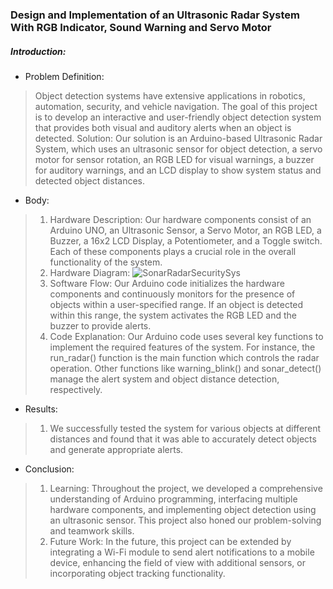 ### Design and Implementation of an Ultrasonic Radar System With RGB Indicator, Sound Warning and Servo Motor

##### Introduction:

- Problem Definition:
> Object detection systems have extensive applications in robotics, automation, security, and vehicle navigation. The goal of this project is to develop an interactive and user-friendly object detection system that provides both visual and auditory alerts when an object is detected.
Solution: Our solution is an Arduino-based Ultrasonic Radar System, which uses an ultrasonic sensor for object detection, a servo motor for sensor rotation, an RGB LED for visual warnings, a buzzer for auditory warnings, and an LCD display to show system status and detected object distances.
- Body:
> 1. Hardware Description: Our hardware components consist of an Arduino UNO, an Ultrasonic Sensor, a Servo Motor, an RGB LED, a Buzzer, a 16x2 LCD Display, a Potentiometer, and a Toggle switch. Each of these components plays a crucial role in the overall functionality of the system.
> 2. Hardware Diagram: 
  > ![SonarRadarSecuritySys](https://github.com/MC-CIS-033-53082-2023/ultrasonic-radar/assets/39641108/b2ed19a7-6077-460f-83ee-86a3d0a719c4)
> 4. Software Flow: Our Arduino code initializes the hardware components and continuously monitors for the presence of objects within a user-specified range. If an object is detected within this range, the system activates the RGB LED and the buzzer to provide alerts.
> 5. Code Explanation: Our Arduino code uses several key functions to implement the required features of the system. For instance, the run_radar() function is the main function which controls the radar operation. Other functions like warning_blink() and sonar_detect() manage the alert system and object distance detection, respectively.

- Results:

> 1. We successfully tested the system for various objects at different distances and found that it was able to accurately detect objects and generate appropriate alerts.

- Conclusion:

> 1. Learning: Throughout the project, we developed a comprehensive understanding of Arduino programming, interfacing multiple hardware components, and implementing object detection using an ultrasonic sensor. This project also honed our problem-solving and teamwork skills.
> 2. Future Work: In the future, this project can be extended by integrating a Wi-Fi module to send alert notifications to a mobile device, enhancing the field of view with additional sensors, or incorporating object tracking functionality.
